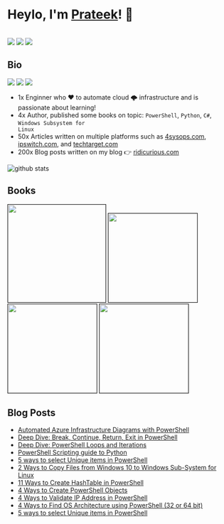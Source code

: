 
# Heylo, I'm <a href="https://www.linkedin.com/in/prateeksingh1590/detail/" target="_blank">Prateek</a>! 👋
<br />
<a href= "https://www.linkedin.com/in/prateeksingh1590/detail/"><img src="https://img.icons8.com/dusk/48/000000/linkedin.png"/></a>
<a href= "https://twitter.com/singhprateik"><img src="https://img.icons8.com/dusk/48/000000/twitter.png"/></a>
<a href= "https://www.youtube.com/c/ridiculouslycurious"><img src="https://img.icons8.com/dusk/48/000000/youtube--v2.png"/></a>

## Bio

<img src="https://views.whatilearened.today/views/github/PrateekKumarSingh/views.svg"/>  <a href="https://github.com/PrateekKumarSingh/"><img src="https://img.shields.io/github/followers/PrateekKumarSingh?color=%234CC61E&label=GitHub%20Followers%20%3A"/></a>  <a href="https://github.com/PrateekKumarSingh?tab=repositories"><img src="https://badges.frapsoft.com/os/v2/open-source.svg?v=103"/></a>

* 1x Enginner who ♥ to automate cloud 🌩 infrastructure and is passionate about learning!
* 4x Author, published some books on topic: <code>PowerShell</code>, <code>Python</code>, <code>C#</code>, <code>Windows Subsystem for Linux</code>
* 50x Articles written on multiple platforms such as <a href="4SysOps.com">4sysops.com</a>, <a href="IPSwitch.com">ipswitch.com</a>, and <a href="TechTarget.com">techtarget.com</a> 
* 200x Blog posts written on my blog 👉 <a href="ridicurious.com">ridicurious.com</a> 

<img src="https://github-readme-stats.vercel.app/api/?username=PrateekKumarSingh&show_icons=true&title_color=fffffff&icon_color=000000&text_color=000000" alt="github stats"/>
<!---
[![Prateek's GitHub stats](https://github-readme-stats.vercel.app/api/wakatime?username=PrateekKumarSingh)](https://github.com/PrateekKumarSingh)
[![Prateek's GitHub stats](https://github-readme-streak-stats.herokuapp.com/?user=PrateekKumarSingh&theme=light&hide_border=true")](https://github.com/PrateekKumarSingh)
<br/><br/>
--->

## Books

<kbd><a href="https://www.apress.com/gp/book/9781484260371"><img border="1" src="https://i0.wp.com/ridicurious.com/wp-content/uploads/2021/01/wslbook.png?w=400&ssl=1" width="220"/></a></kbd>
<kbd><a href="https://leanpub.com/powershell-to-csharp"><img border="1" src="https://d2sofvawe08yqg.cloudfront.net/powershell-to-csharp/hero?1616838848" width="200"/></a></kbd>
<kbd><a href="https://leanpub.com/PowerShell-to-Python"><img border="1" src="https://d2sofvawe08yqg.cloudfront.net/PowerShell-to-Python/hero?1616768003" width="200"/></a></kbd>
<kbd><a href="https://leanpub.com/learncsharp"><img border="1" src="https://d2sofvawe08yqg.cloudfront.net/learncsharp/hero?1616885238" width="200"/></a></kbd>

## Blog Posts
* <a href="https://ridicurious.com/2021/04/08/automated-azure-infrastructure-diagrams-with-powershell/">Automated Azure Infrastructure Diagrams with PowerShell</a>
* <a href="https://ridicurious.com/2020/01/23/deep-dive-break-continue-return-exit-in-powershell/">Deep Dive: Break, Continue, Return, Exit in PowerShell</a>
* <a href="https://ridicurious.com/2019/10/10/powershell-loops-and-iterations/">Deep Dive: PowerShell Loops and Iterations</a>
* <a href="https://ridicurious.com/2018/03/30/powershell-scripting-guide-to-python-part1/">PowerShell Scripting guide to Python</a>
* <a href="https://ridicurious.com/2018/04/13/unique-items-in-powershell/">5 ways to select Unique items in PowerShell</a>
* <a href="https://ridicurious.com/2018/10/18/2-ways-to-copy-files-from-windows-10-to-windows-sub-system-for-linux/">2 Ways to Copy Files from Windows 10 to Windows Sub-System for Linux</a>
* <a href="https://ridicurious.com/2019/10/04/11-ways-to-create-hashtable-in-powershell/">11 Ways to Create HashTable in PowerShell</a>
* <a href="https://ridicurious.com/2018/10/15/4-ways-to-create-powershell-objects/">4 Ways to Create PowerShell Objects</a>
* <a href="https://ridicurious.com/2018/11/14/4-ways-to-validate-ipaddress-in-powershell/">4 Ways to Validate IP Address in PowerShell</a>
* <a href="https://ridicurious.com/2018/10/17/4-ways-to-find-os-architecture-using-powershell-32-or-64-bit/">4 Ways to Find OS Architecture using PowerShell (32 or 64 bit) </a>
* <a href="https://ridicurious.com/2018/04/13/unique-items-in-powershell/">5 ways to select Unique items in PowerShell</a>
